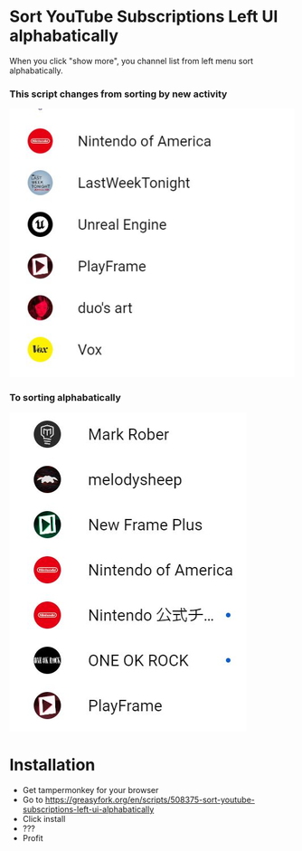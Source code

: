 # Sort YouTube Subscriptions Left UI alphabatically
When you click "show more", you channel list from left menu sort alphabatically.

### This script changes from sorting by new activity
![from this](Fromthis.JPG)


### To sorting alphabatically

![to this](ToThis.JPG)

# Installation
- Get tampermonkey for your browser
- Go to https://greasyfork.org/en/scripts/508375-sort-youtube-subscriptions-left-ui-alphabatically
- Click install
- ???
- Profit
